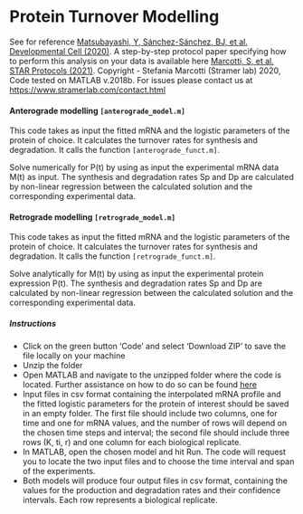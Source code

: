 # Protein Turnover Modelling

See for reference [Matsubayashi, Y, Sánchez-Sánchez, BJ, et al. Developmental Cell (2020)](https://www.cell.com/developmental-cell/fulltext/S1534-5807(20)30455-X). A step-by-step protocol paper specifying how to perform this analysis on your data is available here [Marcotti, S, et al. STAR Protocols (2021)](https://star-protocols.cell.com/protocols/523). Copyright - Stefania Marcotti (Stramer lab) 2020, Code tested on MATLAB v.2018b. For issues please contact us at https://www.stramerlab.com/contact.html

#### Anterograde modelling `[anterograde_model.m]`
This code takes as input the fitted mRNA and the logistic parameters of the protein of choice. It calculates the turnover rates for synthesis and degradation. It calls the function `[anterograde_funct.m]`.

Solve numerically for P(t) by using as input the experimental mRNA data M(t) as input. The synthesis and degradation rates Sp and Dp are calculated by non-linear regression between the calculated solution and the corresponding experimental data.

#### Retrograde modelling `[retrograde_model.m]`
This code takes as input the fitted mRNA and the logistic parameters of the protein of choice. It calculates the turnover rates for synthesis and degradation. It calls the function `[retrograde_funct.m]`.

Solve analytically for M(t) by using as input the experimental protein expression P(t). The synthesis and degradation rates Sp and Dp are calculated by non-linear regression between the calculated solution and the corresponding experimental data.

##### Instructions
* Click on the green button ‘Code’ and select ‘Download ZIP’ to save the file locally on your machine
* Unzip the folder
* Open MATLAB and navigate to the unzipped folder where the code is located. Further assistance on how to do so can be found [here](https://uk.mathworks.com/help/matlab/matlab_env/add-remove-or-reorder-folders-on-the-search-path.html)
* Input files in csv format containing the interpolated mRNA profile and the fitted logistic parameters for the protein of interest should be saved in an empty folder. The first file should include two columns, one for time and one for mRNA values, and the number of rows will depend on the chosen time steps and interval; the second file should include three rows (K, ti, r) and one column for each biological replicate.
* In MATLAB, open the chosen model and hit Run. The code will request you to locate the two input files and to choose the time interval and span of the experiments.
* Both models will produce four output files in csv format, containing the values for the production and degradation rates and their confidence intervals. Each row represents a biological replicate.
